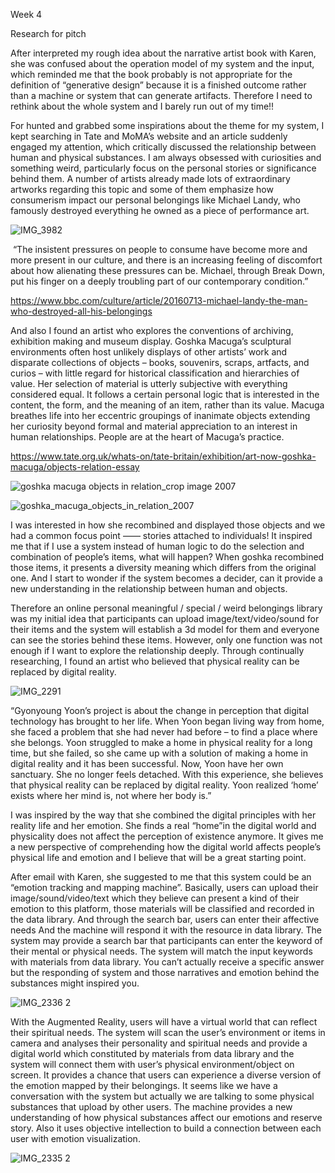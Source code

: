 Week 4 

Research for pitch

After interpreted my rough idea about the narrative artist book with Karen, she was confused about the operation model of my system and the input, which reminded me that the book probably is not appropriate for the definition of “generative design” because it is a finished outcome rather than a machine or system that can generate artifacts. Therefore I need to rethink about the whole system and I barely run out of my time!! 

For hunted and grabbed some inspirations about the theme for my system, I kept searching in Tate and MoMA’s website and an article suddenly engaged my attention, which critically discussed the relationship between human and physical substances. I am always obsessed with curiosities and something weird, particularly focus on the personal stories or significance behind them. A number of artists already made lots of extraordinary artworks regarding this topic and some of them emphasize how consumerism impact our personal belongings like Michael Landy, who famously destroyed everything he owned as a piece of performance art.

![IMG_3982](https://user-images.githubusercontent.com/68723373/96462740-82741600-1258-11eb-823e-aeccddb5f1c1.GIF)

 “The insistent pressures on people to consume have become more and more present in our culture, and there is an increasing feeling of discomfort about how alienating these pressures can be. Michael, through Break Down, put his finger on a deeply troubling part of our contemporary condition.” 

https://www.bbc.com/culture/article/20160713-michael-landy-the-man-who-destroyed-all-his-belongings

And also I found an artist who explores the conventions of archiving, exhibition making and museum display. Goshka Macuga’s sculptural environments often host unlikely displays of other artists’ work and disparate collections of objects – books, souvenirs, scraps, artfacts, and curios – with little regard for historical classification and hierarchies of value. Her selection of material is utterly subjective with everything considered equal. It follows a certain personal logic that is interested in the content, the form, and the meaning of an item, rather than its value. Macuga breathes life into her eccentric groupings of inanimate objects extending her curiosity beyond formal and material appreciation to an interest in human relationships. People are at the heart of Macuga’s practice. 

https://www.tate.org.uk/whats-on/tate-britain/exhibition/art-now-goshka-macuga/objects-relation-essay


![goshka macuga objects in relation_crop image 2007](https://user-images.githubusercontent.com/68723373/96463190-08905c80-1259-11eb-9548-8635eac04c74.jpg)

![goshka_macuga_objects_in_relation_2007](https://user-images.githubusercontent.com/68723373/96463217-0deda700-1259-11eb-8605-83998e4c984a.jpg)


I was interested in how she recombined and displayed those objects and we had a common focus point ——  stories attached to individuals!  It inspired me that if I use a system instead of human logic to do the selection and combination of people’s items, what will happen? When goshka recombined those items, it presents a diversity meaning which differs from the original one. And I start to wonder if the system becomes a decider, can it provide a new understanding in the relationship between human and objects. 

Therefore an online personal meaningful / special / weird belongings library was my initial idea that participants can upload image/text/video/sound for their items and the system will establish a 3d model for them and everyone can see the stories behind these items. However, only one function was not enough if I want to explore the relationship deeply. Through continually researching, I found an artist who believed that physical reality can be replaced by digital reality. 

![IMG_2291](https://user-images.githubusercontent.com/68723373/96463595-7472c500-1259-11eb-82af-0a8ae5fe49bc.PNG)

“Gyonyoung Yoon’s project is about the change in perception that digital technology has brought to her life. When Yoon began living way from home, she faced a problem that she had never had before – to find a place where she belongs. Yoon struggled to make a home in physical reality for a long time, but she failed, so she came up with a solution of making a home in digital reality and it has been successful. Now, Yoon have her own sanctuary. She no longer feels detached. With this experience, she believes that physical reality can be replaced by digital reality. Yoon realized ‘home’ exists where her mind is, not where her body is.” 

I was inspired by the way that she combined the digital principles with her reality life and her emotion. She finds a real “home”in the digital world and physicality does not affect the perception of existence anymore. It gives me a new perspective of comprehending how the digital world affects people’s physical life and emotion and I believe that will be a great starting point.

After email with Karen, she suggested to me that this system could be an “emotion tracking and mapping machine”. Basically, users can upload their image/sound/video/text which they believe can present a kind of their emotion to this platform, those materials will be classified and recorded in the data library. And through the search bar, users can enter their affective needs And the machine will respond it with the resource in data library. The system may provide a search bar that participants can enter the keyword of their mental or physical needs. The system will match the input keywords with materials from data library. You can’t actually receive a specific answer but the responding  of system and those narratives and emotion behind the substances might inspired you. 

![IMG_2336 2](https://user-images.githubusercontent.com/68723373/96466595-8dc94080-125c-11eb-8125-670ebc7e6a97.GIF)

With the Augmented Reality, users will have a virtual world that can reflect their spiritual needs. The system will scan the user’s environment or items in camera and analyses their personality and spiritual needs and provide a digital world which constituted by materials from data library and the system will connect them with user’s physical environment/object on screen. It provides a chance that users can experience a diverse version of the emotion mapped by their belongings. It seems like we have a conversation with the system but actually we are talking to some physical substances that upload by other users. The machine provides a new understanding of how physical substances affect our emotions and reserve story. Also it uses objective intellection to build a connection between each user with emotion visualization. 

![IMG_2335 2](https://user-images.githubusercontent.com/68723373/96472051-99b80100-1262-11eb-98ac-03835be8edc1.GIF)

